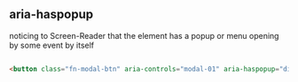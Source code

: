 ## aria-haspopup

noticing to Screen-Reader that the element has a popup or menu opening by some event by itself

``` html 

<button class="fn-modal-btn" aria-controls="modal-01" aria-haspopup="dialog"><span>モーダルを開く</span></button>

``` 